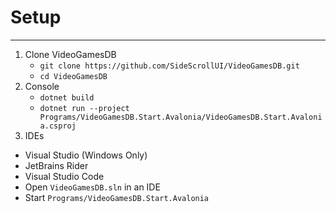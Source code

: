 # Setup
---
1. Clone VideoGamesDB
    - `git clone https://github.com/SideScrollUI/VideoGamesDB.git`
    - `cd VideoGamesDB`
2. Console
    - `dotnet build`
    - `dotnet run --project Programs/VideoGamesDB.Start.Avalonia/VideoGamesDB.Start.Avalonia.csproj`
3. IDEs
  - Visual Studio (Windows Only)
  - JetBrains Rider
  - Visual Studio Code
- Open `VideoGamesDB.sln` in an IDE
- Start `Programs/VideoGamesDB.Start.Avalonia`
    
